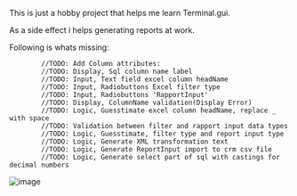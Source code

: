 This is just a hobby project that helps me learn Terminal.gui. 

As a side effect i helps generating reports at work. 

Following is whats missing: 

            //TODO: Add Column attributes:
            //TODO: Display, Sql column name label
            //TODO: Input, Text field excel column headName
            //TODO: Input, Radiobuttons Excel filter type
            //TODO: Input, Radiobuttons 'RapportInput' 
            //TODO: Display, ColumnName validation(Display Error)
            //TODO: Logic, Guesstimate excel column headName, replace _ with space
            //TODO: Validation between filter and rapport input data types
            //TODO: Logic, Guesstimate, filter type and report input type
            //TODO: Logic, Generate XML transformation text
            //TODO: Logic, Generate ReportInput import to crm csv file
            //TODO: Logic, Generate select part of sql with castings for decimal numbers

![image](https://github.com/kmm94/CreateXslt/assets/18572991/45e38ae0-d7e4-48f9-973a-67f53ca69571)
